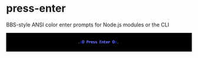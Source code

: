 # press-enter

BBS-style ANSI color enter prompts for Node.js modules or the CLI

![image](https://raw.githubusercontent.com/bertrandom/press-enter/gh-pages/demo.gif?token=AADhqoKGfu2hLP1aKjK_4HMixSzjJOqHks5UsL_LwA%3D%3D)